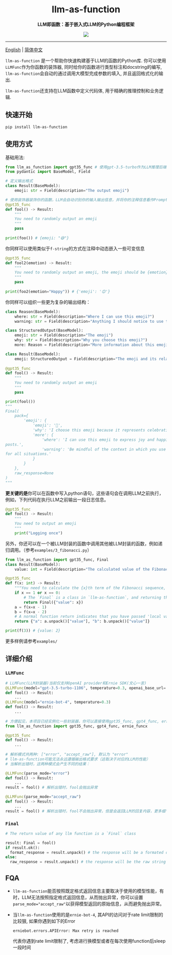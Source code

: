 <div align="center">
  <h1>llm-as-function</h1>
  <p><strong>LLM即函数：基于嵌入式LLM的Python编程框架</strong></p>
  <p>
        <a href="https://pypi.org/project/llm-as-function/">
      <img src="https://img.shields.io/pypi/v/llm-as-function.svg">
    </a>
  </p>
</div>


--------------------------------------------------------------------------------

[English](./README.md) | [简体中文](./README_cn.md)

`llm-as-function` 是一个帮助你快速构建基于LLM的函数的Python库. 你可以使用`LLMFunc`作为你函数的装饰器, 同时给你的函数进行类型标注和docstring的编写, `llm-as-function`会自动的通过调用大模型完成参数的填入, 并且返回格式化的输出. 

`llm-as-function`还支持在LLM函数中定义代码体, 用于精确的推理控制和业务逻辑.

## 快速开始
```
pip install llm-as-function
```
## 使用方式

基础用法: 

```python
from llm_as_function import gpt35_func # 使用gpt-3.5-turbo作为LLM推理后端
from pydantic import BaseModel, Field

# 定义输出格式
class Result(BaseModel):
    emoji: str = Field(description="The output emoji")

# 使用装饰器装饰你的函数，LLM会自动识别你的输入输出信息，并将你的注释信息看作Prompt
@gpt35_func
def fool() -> Result:
    """
    You need to randomly output an emoji
    """
    pass
  
print(foo()) # {emoji: "😅"}
```

你同样可以使用类似于`f-string`的方式在注释中动态嵌入一些可变信息

```python
@gpt35_func
def fool2(emotion) -> Result:
    """
    You need to randomly output an emoji, the emoji should be {emotion}
    """
    pass
  
print(foo2(emotion="Happy")) # {'emoji': '😊'}
```

你同样可以组织一些更为复杂的输出结构：

```python
class Reason(BaseModel):
    where: str = Field(description="Where I can use this emoji?")
    warning: str = Field(description="Anything I should notice to use this emoji?")

class StructuredOutput(BaseModel):
    emoji: str = Field(description="The emoji")
    why: str = Field(description="Why you choose this emoji?")
    more: Reason = Field(description="More information about this emoji")

class Result(BaseModel):
    emoji: StructuredOutput = Field(description="The emoji and its related information")
    
@gpt35_func
def fool() -> Result:
    """
    You need to randomly output an emoji
    """
    pass

print(fool())
"""
Final(
    pack={
        'emoji': {
            'emoji': '🎉',
            'why': 'I choose this emoji because it represents celebration and excitement.',
            'more': {
                'where': 'I can use this emoji to express joy and happiness in messages or social media
posts.',
                'warning': 'Be mindful of the context in which you use this emoji, as it may not be appropriate
for all situations.'
            }
        }
    },
    raw_response=None
)
"""
```

**更关键的是**你可以在函数中写入python语句，这些语句会在调用LLM之前执行，例如，下列代码在执行LLM之前输出一段日志信息。

```python
@gpt35_func
def fool() -> Result:
    """
    You need to output an emoji
    """
    print("Logging once")
```

另外，你还可以在一个被LLM封装的函数中调用其他被LLM封装的函数，例如递归调用。（参考`examples/3_fibonacci.py`）

```python
from llm_as_function import gpt35_func, Final
class Result(BaseModel):
    value: int = Field(description="The calculated value of the Fibonacci sequence.")

@gpt35_func
def f(x: int) -> Result:
    """You need to calculate the {x}th term of the Fibonacci sequence, given that you have the values of the two preceding terms, which are {a} and {b}. The method to calculate the {x}th term is by adding the values of the two preceding terms. Please compute the value of the {x}th term."""
    if x == 1 or x == 0:
        # The `Final` is a class in `llm-as-function`, and returning this class indicates that you do not need the large model to process your output. Inside `Final` should be a dictionary, and its format should be the same as the `Result` you defined.
        return Final({"value": x})
    a = f(x=x - 1)
    b = f(x=x - 2)
    # A normal function return indicates that you have passed 'local variables' to the large model, and the variables you return will be inserted into your prompt.
    return {"a": a.unpack()["value"], "b": b.unpack()["value"]}

print(f(3)) # {value: 2}
```

更多样例请参考`examples/`

## 详细介绍

### `LLMFunc`

```python
# LLMFunc(LLM封装器)当前仅支持OpenAI provider和Ernie SDK(文心一言)
@LLMFunc(model="gpt-3.5-turbo-1106", temperature=0.3, openai_base_url=..., openai_api_key=...)
def fool() -> Result:
    ...
@LLMFunc(model="ernie-bot-4", temperature=0.3)
def fool() -> Result:
    ...
    
# 方便起见，本项目已经实例化一些封装器，你可以直接使用gpt35_func, gpt4_func, ernie_funcx，而无需调用LLMFunc
from llm_as_function import gpt35_func, gpt4_func, ernie_funcx

@gpt35_func
def fool() -> Result:
    ...
    
# 解析模式共两种: ["error", "accept_raw"], 默认为 "error"
# llm-as-function可能无法永远遵循输出格式要求（这取决于对应的LLM的性能）
# 当解析出错时，这两种模式会产生不同的结果：

@LLMFunc(parse_mode="error")
def fool() -> Result:
    ...
result = fool() # 解析出错时，fool会抛出异常

@LLMFunc(parse_mode="accept_raw")
def fool() -> Result:
    ...
result = fool() # 解析出错时，fool不会抛出异常，但是会返回LLM的回复内容，更多细节见`Final`模块
```

### `Final`

```python
# The return value of any llm function is a `Final` class

result: Final = fool()
if result.ok():
  format_response = result.unpack() # the response will be a formated dict
else:
  raw_response = result.unpack() # the response will be the raw string result from LLM
```

## FQA

* `llm-as-function`能否按照既定格式返回信息主要取决于使用的模型性能，有时，LLM无法按照指定格式返回信息，从而抛出异常，你可以设置`parse_mode="accept_raw"`以获得模型返回的原始信息，从而避免抛出异常。

* 当`llm-as-function`使用的是`ernie-bot-4`, 其API的访问对于rate limit限制的比较狠, 如果你遇到如下的Error

  ```
  erniebot.errors.APIError: Max retry is reached
  ```

  代表你遇到rate limit限制了, 考虑进行换模型或者在每次使用function后sleep一段时间
